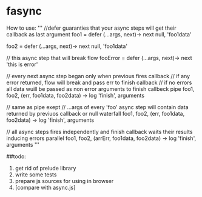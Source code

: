 fasync
======

How to use:
'''
//defer guaranties that your async steps will get their callback as last argument
foo1 = defer (...args, next)->
    next null, 'foo1data'

foo2 = defer (...args, next)->
    next null, 'foo1data'

// this async step that will break flow
fooError = defer (...args, next)->
    next 'this is error'

// every next async step began only when previous fires callback
// if any error returned, flow will break and pass err to finish callback
// if no errors all data wuill be passed as non error arguments to finish callbeck
pipe foo1, foo2, (err, foo1data, foo2data) ->
    log 'finish', arguments

// same as pipe exept
// ...args of every 'foo' async step will contain data returned by previuos callback or null
waterfall foo1, foo2, (err, foo1data, foo2data) ->
    log 'finish', arguments

// all async steps fires independently and finish callback waits their results inducing errors
parallel foo1, foo2, (arrErr, foo1data, foo2data) ->
    log 'finish', arguments
'''

##todo:
1.  get rid of prelude library
2.  write some tests
3.  prepare js sources for using in browser
4.  [compare with async.js]